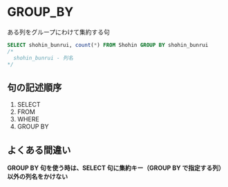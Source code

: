 # GROUP_BY

ある列をグループにわけて集約する句

```sql
SELECT shohin_bunrui, count(*) FROM Shohin GROUP BY shohin_bunrui
/*
  shohin_bunrui - 列名
*/
```

## 句の記述順序

1. SELECT
2. FROM
3. WHERE
4. GROUP BY

## よくある間違い

**GROUP BY 句を使う時は、SELECT 句に集約キー（GROUP BY で指定する列）以外の列名をかけない**

